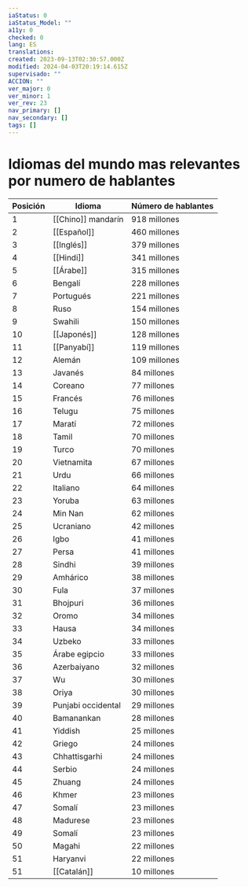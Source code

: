 ```yaml
---
iaStatus: 0
iaStatus_Model: ""
a11y: 0
checked: 0
lang: ES
translations: 
created: 2023-09-13T02:30:57.000Z
modified: 2024-04-03T20:19:14.615Z
supervisado: ""
ACCION: ""
ver_major: 0
ver_minor: 1
ver_rev: 23
nav_primary: []
nav_secondary: []
tags: []
---
```

# Idiomas del mundo mas relevantes por numero de hablantes

  
| Posición | Idioma | Número de hablantes |
| --- | --- | --- |
| 1 | [[Chino]] mandarín | 918 millones |
| 2 | [[Español]] | 460 millones |
| 3 | [[Inglés]] | 379 millones |
| 4 | [[Hindi]] | 341 millones |
| 5 | [[Árabe]] | 315 millones |
| 6 | Bengalí | 228 millones |
| 7 | Portugués | 221 millones |
| 8 | Ruso | 154 millones |
| 9 | Swahili | 150 millones |
| 10 | [[Japonés]] | 128 millones |
| 11 | [[Panyabí]] | 119 millones |
| 12 | Alemán | 109 millones |
| 13 | Javanés | 84 millones |
| 14 | Coreano | 77 millones |
| 15 | Francés | 76 millones |
| 16 | Telugu | 75 millones |
| 17 | Maratí | 72 millones |
| 18 | Tamil | 70 millones |
| 19 | Turco | 70 millones |
| 20 | Vietnamita | 67 millones |
| 21 | Urdu | 66 millones |
| 22 | Italiano | 64 millones |
| 23 | Yoruba | 63 millones |
| 24 | Min Nan | 62 millones |
| 25 | Ucraniano | 42 millones |
| 26 | Igbo | 41 millones |
| 27 | Persa | 41 millones |
| 28 | Sindhi | 39 millones |
| 29 | Amhárico | 38 millones |
| 30 | Fula | 37 millones |
| 31 | Bhojpuri | 36 millones |
| 32 | Oromo | 34 millones |
| 33 | Hausa | 34 millones |
| 34 | Uzbeko | 33 millones |
| 35 | Árabe egipcio | 33 millones |
| 36 | Azerbaiyano | 32 millones |
| 37 | Wu | 30 millones |
| 38 | Oriya | 30 millones |
| 39 | Punjabi occidental | 29 millones |
| 40 | Bamanankan | 28 millones |
| 41 | Yiddish | 25 millones |
| 42 | Griego | 24 millones |
| 43 | Chhattisgarhi | 24 millones |
| 44 | Serbio | 24 millones |
| 45 | Zhuang | 24 millones |
| 46 | Khmer | 23 millones |
| 47 | Somalí | 23 millones |
| 48 | Madurese | 23 millones |
| 49 | Somalí | 23 millones |
| 50 | Magahi | 22 millones |
| 51 | Haryanvi | 22 millones |
| 51 | [[Catalán]] | 10 millones |
